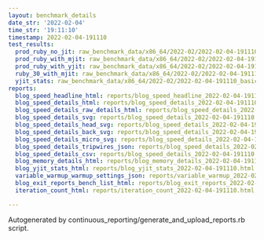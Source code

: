 ```yaml
---
layout: benchmark_details
date_str: '2022-02-04'
time_str: '19:11:10'
timestamp: 2022-02-04-191110
test_results:
  prod_ruby_no_jit: raw_benchmark_data/x86_64/2022-02/2022-02-04-191110_basic_benchmark_prod_ruby_no_jit.json
  prod_ruby_with_mjit: raw_benchmark_data/x86_64/2022-02/2022-02-04-191110_basic_benchmark_prod_ruby_with_mjit.json
  prod_ruby_with_yjit: raw_benchmark_data/x86_64/2022-02/2022-02-04-191110_basic_benchmark_prod_ruby_with_yjit.json
  ruby_30_with_mjit: raw_benchmark_data/x86_64/2022-02/2022-02-04-191110_basic_benchmark_ruby_30_with_mjit.json
  yjit_stats: raw_benchmark_data/x86_64/2022-02/2022-02-04-191110_basic_benchmark_yjit_stats.json
reports:
  blog_speed_headline_html: reports/blog_speed_headline_2022-02-04-191110.html
  blog_speed_details_html: reports/blog_speed_details_2022-02-04-191110.html
  blog_speed_details_raw_details_html: reports/blog_speed_details_2022-02-04-191110.raw_details.html
  blog_speed_details_svg: reports/blog_speed_details_2022-02-04-191110.svg
  blog_speed_details_head_svg: reports/blog_speed_details_2022-02-04-191110.head.svg
  blog_speed_details_back_svg: reports/blog_speed_details_2022-02-04-191110.back.svg
  blog_speed_details_micro_svg: reports/blog_speed_details_2022-02-04-191110.micro.svg
  blog_speed_details_tripwires_json: reports/blog_speed_details_2022-02-04-191110.tripwires.json
  blog_speed_details_csv: reports/blog_speed_details_2022-02-04-191110.csv
  blog_memory_details_html: reports/blog_memory_details_2022-02-04-191110.html
  blog_yjit_stats_html: reports/blog_yjit_stats_2022-02-04-191110.html
  variable_warmup_warmup_settings_json: reports/variable_warmup_2022-02-04-191110.warmup_settings.json
  blog_exit_reports_bench_list_html: reports/blog_exit_reports_2022-02-04-191110.bench_list.html
  iteration_count_html: reports/iteration_count_2022-02-04-191110.html

---
```

Autogenerated by continuous_reporting/generate_and_upload_reports.rb script.
